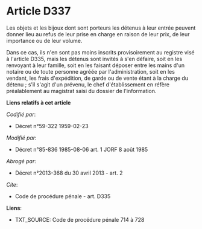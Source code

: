 # Article D337

Les objets et les bijoux dont sont porteurs les détenus à leur entrée peuvent donner lieu au refus de leur prise en charge en
raison de leur prix, de leur importance ou de leur volume. 

Dans ce cas, ils n'en sont pas moins inscrits provisoirement au registre visé à l'article D335, mais les détenus sont invités
à s'en défaire, soit en les renvoyant à leur famille, soit en les faisant déposer entre les mains d'un notaire ou de toute
personne agréée par l'administration, soit en les vendant, les frais d'expédition, de garde ou de vente étant à la charge du
détenu ; s'il s'agit d'un prévenu, le chef d'établissement en réfère préalablement au magistrat saisi du dossier de
l'information.

**Liens relatifs à cet article**

_Codifié par_:

  - Décret n°59-322 1959-02-23

_Modifié par_:

  - Décret n°85-836 1985-08-06 art. 1 JORF 8 août 1985

_Abrogé par_:

  - Décret n°2013-368 du 30 avril 2013 - art. 2

_Cite_:

  - Code de procédure pénale - art. D335

**Liens**:

  - TXT_SOURCE: Code de procédure pénale 714 à 728
